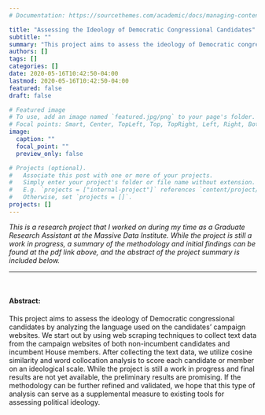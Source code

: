 ```yaml
---
# Documentation: https://sourcethemes.com/academic/docs/managing-content/

title: "Assessing the Ideology of Democratic Congressional Candidates"
subtitle: ""
summary: "This project aims to assess the ideology of Democratic congressional candidates by analyzing the language used on the candidates’ campaign websites."
authors: []
tags: []
categories: []
date: 2020-05-16T10:42:50-04:00
lastmod: 2020-05-16T10:42:50-04:00
featured: false
draft: false

# Featured image
# To use, add an image named `featured.jpg/png` to your page's folder.
# Focal points: Smart, Center, TopLeft, Top, TopRight, Left, Right, BottomLeft, Bottom, BottomRight.
image:
  caption: ""
  focal_point: ""
  preview_only: false

# Projects (optional).
#   Associate this post with one or more of your projects.
#   Simply enter your project's folder or file name without extension.
#   E.g. `projects = ["internal-project"]` references `content/project/deep-learning/index.md`.
#   Otherwise, set `projects = []`.
projects: []
---
```

*This is a research project that I worked on during my time as a Graduate Research Assistant at the Massive Data Institute. While the project is still a work in progress, a summary of the methodology and initial findings can be found at the pdf link above, and the abstract of the project summary is included below.*
***
<br/>

#### Abstract:

This project aims to assess the ideology of Democratic congressional candidates by analyzing the language used on the candidates’ campaign websites. We start out by using web scraping techniques to collect text data from the campaign websites of both non-incumbent candidates and incumbent House members. After collecting the text data, we utilize cosine similarity and word collocation analysis to score each candidate or member on an ideological scale. While the project is still a work in progress and final results are not yet available, the preliminary results are promising. If the methodology can be further refined and validated, we hope that this type of analysis can serve as a supplemental measure to existing tools for assessing political ideology.
